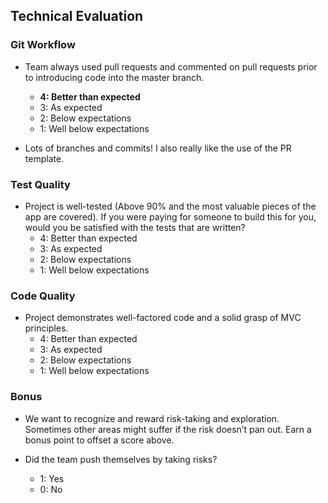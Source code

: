 ## Technical Evaluation

### Git Workflow

- Team always used pull requests and commented on pull requests prior to introducing code into the master branch.
  - **4: Better than expected**
  - 3: As expected
  - 2: Below expectations
  - 1: Well below expectations

- Lots of branches and commits! I also really like the use of the PR template.

### Test Quality

- Project is well-tested (Above 90% and the most valuable pieces of the app are covered). If you were paying for someone to build this for you, would you be satisfied with the tests that are written?
  - 4: Better than expected
  - 3: As expected
  - 2: Below expectations
  - 1: Well below expectations


### Code Quality

- Project demonstrates well-factored code and a solid grasp of MVC principles.
  - 4: Better than expected
  - 3: As expected
  - 2: Below expectations
  - 1: Well below expectations

### Bonus

- We want to recognize and reward risk-taking and exploration. Sometimes other areas might suffer if the risk doesn’t pan out. Earn a bonus point to offset a score above.

- Did the team push themselves by taking risks?
  - 1: Yes
  - 0: No
